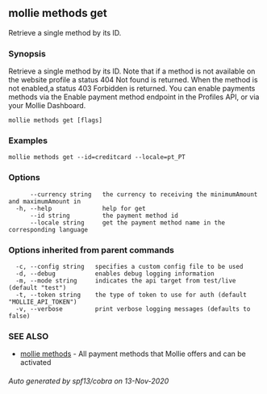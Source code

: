 ## mollie methods get

Retrieve a single method by its ID.

### Synopsis

Retrieve a single method by its ID. Note that if a method is not available on the website profile 
a status 404 Not found is returned. When the method is not enabled,a status 403 Forbidden 
is returned. You can enable payments methods via the Enable payment method endpoint in the 
Profiles API, or via your Mollie Dashboard.

```
mollie methods get [flags]
```

### Examples

```
mollie methods get --id=creditcard --locale=pt_PT
```

### Options

```
      --currency string   the currency to receiving the minimumAmount and maximumAmount in
  -h, --help              help for get
      --id string         the payment method id
      --locale string     get the payment method name in the corresponding language
```

### Options inherited from parent commands

```
  -c, --config string   specifies a custom config file to be used
  -d, --debug           enables debug logging information
  -m, --mode string     indicates the api target from test/live (default "test")
  -t, --token string    the type of token to use for auth (default "MOLLIE_API_TOKEN")
  -v, --verbose         print verbose logging messages (defaults to false)
```

### SEE ALSO

* [mollie methods](mollie_methods.md)	 - All payment methods that Mollie offers and can be activated

###### Auto generated by spf13/cobra on 13-Nov-2020
